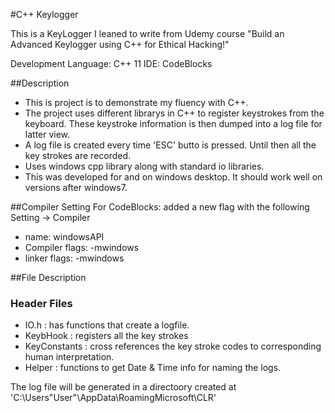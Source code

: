 #C++ Keylogger

This is a KeyLogger I leaned to write from Udemy course "Build an Advanced Keylogger using C++ for Ethical Hacking!"

Development Language: C++ 11
IDE: CodeBlocks 


##Description
- This is project is to demonstrate my fluency with C++. 
- The project uses different librarys in C++ to register keystrokes from the keyboard. These keystroke information is then dumped into a log file for latter view. 
- A log file is created every time 'ESC' butto is pressed. Until then all the key strokes are recorded. 
- Uses windows cpp library along with standard io libraries.  
- This was developed for and on windows desktop. It should work well on versions after windows7.   

##Compiler Setting For CodeBlocks:
added a new flag with the following Setting -> Compiler
- name: windowsAPI
- Compiler flags: -mwindows
- linker flags: -mwindows

##File Description
### Header Files
- IO.h : has functions that create a logfile.
- KeybHook : registers all the key strokes
- KeyConstants : cross references the key stroke codes to corresponding human interpretation. 
- Helper : functions to get Date & Time info for naming the logs.   

The log file will be generated in a directoory created at 'C:\Users\"User"\AppData\RoamingMicrosoft\CLR' 

